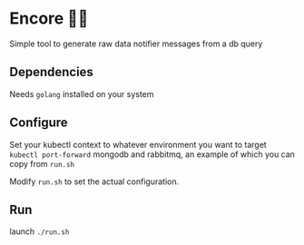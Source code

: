# Encore 👏👏
Simple tool to generate raw data notifier messages from a db query

## Dependencies
Needs `golang` installed on your system

## Configure
Set your kubectl context to whatever environment you want to target  
`kubectl port-forward` mongodb and rabbitmq, an example of which you can copy from `run.sh`  

Modify `run.sh` to set the actual configuration.

## Run
launch `./run.sh`
